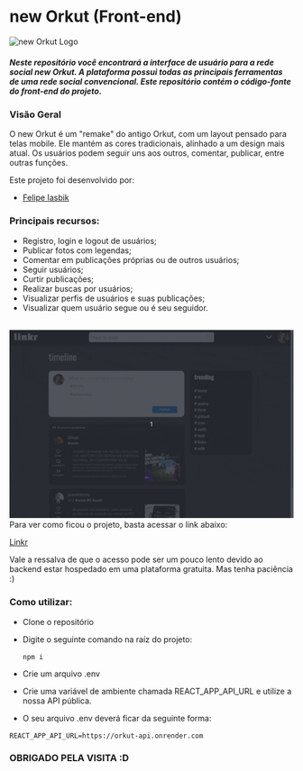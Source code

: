# new Orkut (Front-end) 
<img src="https://upload.wikimedia.org/wikipedia/commons/thumb/8/8e/Logo_ORKUT.svg/1200px-Logo_ORKUT.svg.png" alt="new Orkut Logo" height="40">

##### Neste repositório você encontrará a interface de usuário para a rede social new Orkut. A plataforma possui todas as principais ferramentas de uma rede social convencional. Este repositório contém o código-fonte do front-end do projeto.

### Visão Geral

O new Orkut é um "remake" do antigo Orkut, com um layout pensado para telas mobile. Ele mantém as cores tradicionais, alinhado a um design mais atual. Os usuários podem seguir uns aos outros, comentar, publicar, entre outras funções.

Este projeto foi desenvolvido por:

- [Felipe Iasbik](https://github.com/felipeiasbik)

### Principais recursos:

- Registro, login e logout de usuários;
- Publicar fotos com legendas;
- Comentar em publicações próprias ou de outros usuários;
- Seguir usuários;
- Curtir publicações;
- Realizar buscas por usuários;
- Visualizar perfis de usuários e suas publicações;
- Visualizar quem usuário segue ou é seu seguidor.

<br />
<img alt="Linkr" max-width="50%" src="https://github.com/felipeiasbik/linkr-frontend/blob/main/public/linkr-post-tt.gif?raw=true" />
<br />
Para ver como ficou o projeto, basta acessar o link abaixo:

[Linkr](projeto18-orkut-front.vercel.app)

Vale a ressalva de que o acesso pode ser um pouco lento devido ao backend estar hospedado em uma plataforma gratuita. Mas tenha paciência :)

### Como utilizar:
- Clone o repositório
- Digite o seguinte comando na raíz do projeto:

  ```
  npm i
  ```
- Crie um arquivo .env
- Crie uma variável de ambiente chamada REACT_APP_API_URL e utilize a nossa API pública.
- O seu arquivo .env deverá ficar da seguinte forma:

```
REACT_APP_API_URL=https://orkut-api.onrender.com
```

### OBRIGADO PELA VISITA :D
